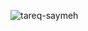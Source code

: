 <p><img align="center" src="https://github-readme-streak-stats.herokuapp.com/?user=tareq-saymeh&" alt="tareq-saymeh" /></p>
